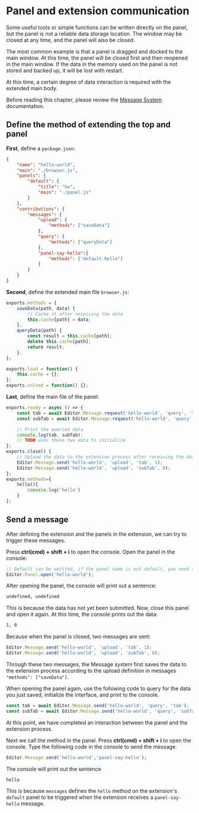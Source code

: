 # Panel and extension communication

Some useful tools or simple functions can be written directly on the panel, but the panel is not a reliable data storage location. The window may be closed at any time, and the panel will also be closed.

The most common example is that a panel is dragged and docked to the main window. At this time, the panel will be closed first and then reopened in the main window. If the data in the memory used on the panel is not stored and backed up, it will be lost with restart.

At this time, a certain degree of data interaction is required with the extended main body.

Before reading this chapter, please review the [Message System](./messages.md) documentation.

## Define the method of extending the top and panel

**First**, define a `package.json`:

```json
{
    "name": "hello-world",
    "main": "./browser.js",
    "panels": {
        "default": {
            "title": "hw",
            "main": "./panel.js"
        }
    },
    "contributions": {
        "messages": {
            "upload": {
                "methods": ["saveData"]
            },
            "query": {
                "methods": ["queryData"]
            },
            "panel-say-hello":{
                "methods": ["default.hello"]
            }
        }
    }
}
```

**Second**, define the extended main file `browser.js`:

```javascript
exports.methods = {
    saveData(path, data) {
        // Cache it after receiving the data
        this.cache[path] = data;
    },
    queryData(path) {
        const result = this.cache[path];
        delete this.cache[path];
        return result;
    },
};

exports.load = function() {
    this.cache = {};
};
exports.unload = function() {};
```

**Last**, define the main file of the panel:

```javascript
exports.ready = async () => {
    const tab = await Editor.Message.request('hello-world', 'query', 'tab');
    const subTab = await Editor.Message.request('hello-world', 'query', 'subTab');

    // Print the queried data
    console.log(tab, subTab):
    // TODO uses these two data to initialize
};
exports.close() {
    // Upload the data to the extension process after receiving the data
    Editor.Message.send('hello-world', 'upload', 'tab', 1);
    Editor.Message.send('hello-world', 'upload', 'subTab', 0);
};
exports.methods={
    hello(){
        console.log('hello')
    }
};
```

## Send a message

After defining the extension and the panels in the extension, we can try to trigger these messages.

Press **ctrl(cmd) + shift + i** to open the console. Open the panel in the console:

```javascript
// Default can be omitted, if the panel name is not default, you need to fill in'hello-world.xxx'
Editor.Panel.open('hello-world');
```

After opening the panel, the console will print out a sentence:

```sh
undefined, undefined
```

This is because the data has not yet been submitted. Now, close this panel and open it again. At this time, the console prints out the data:

```sh
1, 0
```

Because when the panel is closed, two messages are sent:

```javascript
Editor.Message.send('hello-world', 'upload', 'tab', 1);
Editor.Message.send('hello-world', 'upload', 'subTab', 0);
```

Through these two messages, the Message system first saves the data to the extension process according to the upload definition in messages `"methods": ["saveData"]`.

When opening the panel again, use the following code to query for the data you just saved, initialize the interface, and print to the console.

```javascript
const tab = await Editor.Message.send('hello-world', 'query', 'tab');
const subTab = await Editor.Message.send('hello-world', 'query', 'subTab');
```

At this point, we have completed an interaction between the panel and the extension process.

Next we call the method in the panel.
Press **ctrl(cmd) + shift + i** to open the console. Type the following code in the console to send the message.

```javascript
Editor.Message.send('hello-world','panel-say-hello');
```

The console will print out the sentence

```sh
hello
```

This is because `messages` defines the `hello` method on the extension's `default` panel to be triggered when the extension receives a `panel-say-hello` message.
